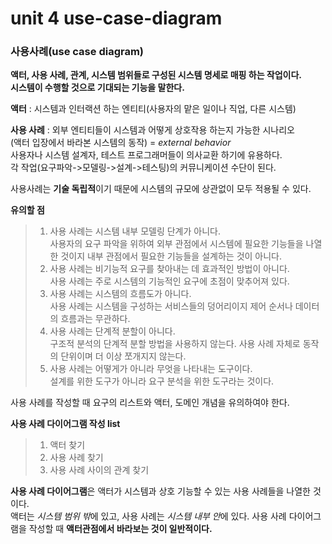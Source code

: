 unit 4 use-case-diagram
=======================

### **사용사례(use case diagram)** ###  
  
**액터, 사용 사례, 관계, 시스템 범위들로 구성된 시스템 명세로 매핑 하는 작업이다.**  
**시스템이 수행할 것으로 기대되는 기능을 말한다.**

**액터** : 시스템과 인터랙션 하는 엔티티(사용자의 맡은 일이나 직업, 다른 시스템)

**사용 사례** : 외부 엔티티들이 시스템과 어떻게 상호작용 하는지 가능한 시나리오  
(액터 입장에서 바라본 시스템의 동작) = *external behavior*  
사용자나 시스템 설계자, 테스트 프로그래머들이 의사교환 하기에 유용하다.  
각 작업(요구파악->모델링->설계->테스팅)의 커뮤니케이션 수단이 된다.  
   
사용사례는 **기술 독립적**이기 때문에 시스템의 규모에 상관없이 모두 적용될 수 있다.
  
**유의할 점**
> 1. 사용 사례는 시스템 내부 모델링 단계가 아니다.  
> 사용자의 요구 파악을 위하여 외부 관점에서 시스템에 필요한 기능들을 나열한 것이지 내부 관점에서 필요한 기능들을 설계하는 것이 아니다.  
> 2. 사용 사례는 비기능적 요구를 찾아내는 데 효과적인 방법이 아니다.  
> 사용 사례는 주로 시스템의 기능적인 요구에 초점이 맞추어져 있다.  
> 3. 사용 사례는 시스템의 흐름도가 아니다.  
> 사용 사례는 시스템을 구성하는 서비스들의 덩어리이지 제어 순서나 데이터의 흐름과는 무관하다.  
> 4. 사용 사례는 단계적 분할이 아니다.  
> 구조적 분석의 단계적 분할 방법을 사용하지 않는다. 사용 사례 자체로 동작의 단위이며 더 이상 쪼개지지 않는다.  
> 5. 사용 사례는 어떻게가 아니라 무엇을 나타내는 도구이다.  
> 설계를 위한 도구가 아니라 요구 분석을 위한 도구라는 것이다.  
  
사용 사례를 작성할 때 요구의 리스트와 액터, 도메인 개념을 유의하여야 한다.  

**사용 사례 다이어그램 작성 list**

> 1. 액터 찾기  
> 2. 사용 사례 찾기  
> 3. 사용 사례 사이의 관계 찾기  

**사용 사례 다이어그램**은 액터가 시스템과 상호 기능할 수 있는 사용 사례들을 나열한 것이다.   
액터는 *시스템 범위 밖*에 있고, 사용 사례는 *시스템 내부 안*에 있다. 사용 사례 다이어그램을 작성할 때 **액터관점에서 바라보는 것이 일반적이다.**  


